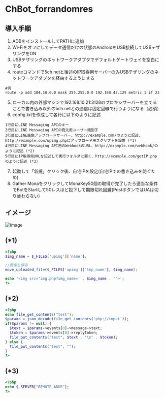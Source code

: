 # ChBot_forrandomres

## 導入手順
1. ADBをインストールしてPATHに追加
2. Wi-Fiをオフにしてデータ通信だけの状態のAndroidをUSB接続してUSBテザリングをON
3. USBテザリングのネットワークアダプタでデフォルトゲートウェイを空白にする
4. routeコマンドで5ch.netと後述のIP取得用サーバーのみUSBテザリングのネットワークアダプタを経由するようにする
```
#例
route -p add 104.18.0.0 mask 255.255.0.0 192.168.42.129 metric 1 if 23
```
5. ローカル内の外部マシンで192.168.10.21:3128のプロキシサーバーを立てることで書き込み以外の5ch.netとの通信は固定回線で行うようになる（必須）
6. config.txtを作成して各行に以下のように記述
```
1行目にLINE Messaging APIのキー
2行目にLINE Messaging APIの宛先用ユーザー識別子
3行目にLINE画像アップロードサーバー、http://example.com/のように記述、http://example.com/upimg.phpにアップロード用スクリプトを設置 (*1)
4行目にLINE Messaging API用のWebhookのURL、http://example.com/webhook/のように記述 (*2)
5行目にIP取得用URLを記述して実行フォルダに置く、http://example.com/getIP.phpのように記述 (*3)
```
7. 起動して「新規」クリック後、自宅IPを設定(自宅IPでの書き込みを防ぐため)
8. Gather MonaをクリックしてMonaKey50個の取得が完了したら適当な条件でBotをStartして50レスほど投下して期限切れ回避(PostボタンではUAは切り替わらない)

## イメージ
![image](https://user-images.githubusercontent.com/34737991/166092768-45a3d494-f041-42cd-9b04-076a55c6199c.png)

## (*1)
~~~PHP
<?php
$img_name = $_FILES['upimg']['name'];

//画像を保存
move_uploaded_file($_FILES['upimg']['tmp_name'], $img_name);

echo '<img src="img.php?img_name=' . $img_name . '">';
?>
~~~

## (*2)
~~~PHP
<?php
echo file_get_contents("test");
$params = json_decode(file_get_contents('php://input'));
if($params != null) {
  $text = $params->events[0]->message->text;
  $token = $params->events[0]->replyToken;
  file_put_contents("test", $text . "\n" . $token);
} else {
  file_put_contents("test", "");
}
?>
~~~

## (*3)
~~~PHP
<?php
echo $_SERVER["REMOTE_ADDR"];
?>
~~~
